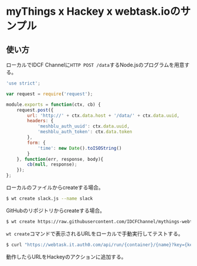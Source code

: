 # myThings x Hackey x webtask.ioのサンプル

## 使い方

ローカルでIDCF Channelに`HTTP POST /data`するNode.jsのプログラムを用意する。

```js
'use strict';

var request = require('request');

module.exports = function(ctx, cb) {
    request.post({
        url: 'http://' + ctx.data.host + '/data/' + ctx.data.uuid,
        headers: {
            'meshblu_auth_uuid': ctx.data.uuid,
            'meshblu_auth_token': ctx.data.token
        },
        form: {
            'time': new Date().toISOString()
        }
    }, function(err, response, body){
        cb(null, response);
    });
};
```

ローカルのファイルからcreateする場合。

```bash
$ wt create slack.js --name slack
```

GitHubのリポジトリからcreateする場合。

```bash
$ wt create https://raw.githubusercontent.com/IDCFChannel/mythings-webtask/master/slack.js --name slack
```

`wt create`コマンドで表示されるURLをローカルで手動実行してテストする。

```bash
$ curl "https://webtask.it.auth0.com/api/run/{container}/{name}?key={key}&host={url}&uuid={uuid}&token={token}&webtask_no_cache=1"
```

動作したらURLをHackeyのアクションに追加する。
